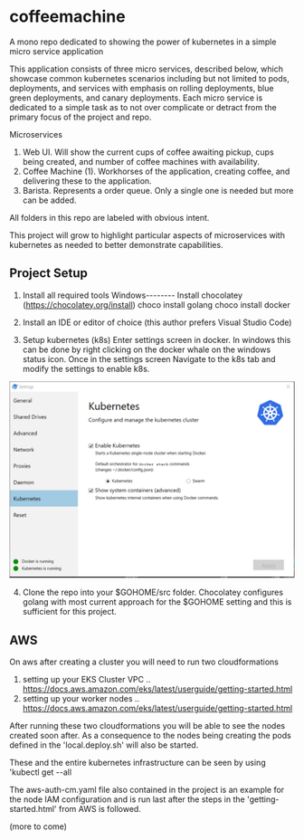 # coffeemachine
A mono repo dedicated to showing the power of kubernetes in a simple micro service application

This application consists of three micro services, described below, which showcase common kubernetes scenarios including but not limited to pods, deployments, and services with emphasis on rolling deployments, blue green deployments, and canary deployments.  Each micro service is dedicated to a simple task as to not over complicate or detract from the primary focus of the project and repo.

Microservices
1.  Web UI.  Will show the current cups of coffee awaiting pickup, cups being created, and number of coffee machines with availability.
2.  Coffee Machine (1).  Workhorses of the application, creating coffee, and delivering these to the application.
3.  Barista.  Represents a order queue.  Only a single one is needed but more can be added.

All folders in this repo are labeled with obvious intent.

This project will grow to highlight particular aspects of microservices with kubernetes as needed to better demonstrate capabilities.  

## Project Setup

1.  Install all required tools
Windows--------
Install chocolatey  (https://chocolatey.org/install)
  choco install golang
  choco install docker

2. Install an IDE or editor of choice (this author prefers Visual Studio Code)

3. Setup kubernetes (k8s)
  Enter settings screen in docker.  In windows this can be done by right clicking on the docker whale on the windows status icon.  Once in the settings screen Navigate to the k8s tab and modify the settings to enable k8s.

  ![Screenshot of k8s settings](https://github.com/edgarhsanchez/coffeemachine/blob/master/readmeimages/docker-setup-k8s.PNG)

4.  Clone the repo into your $GOHOME/src folder.  Chocolatey configures golang with most current approach for the $GOHOME setting and this is sufficient for this project.  

## AWS


On aws after creating a cluster you will need to run two cloudformations
1. setting up your EKS Cluster VPC .. https://docs.aws.amazon.com/eks/latest/userguide/getting-started.html
2. setting up your worker nodes  .. https://docs.aws.amazon.com/eks/latest/userguide/getting-started.html

After running these two cloudformations you will be able to see the nodes created soon after.  As a consequence to the nodes being creating the pods defined in the 'local.deploy.sh' will also be started.

These and the entire kubernetes infrastructure can be seen by using 'kubectl get --all

The aws-auth-cm.yaml file also contained in the project is an example for the node IAM configuration and is run last after the steps in the 'getting-started.html' from AWS is followed.

(more to come)

